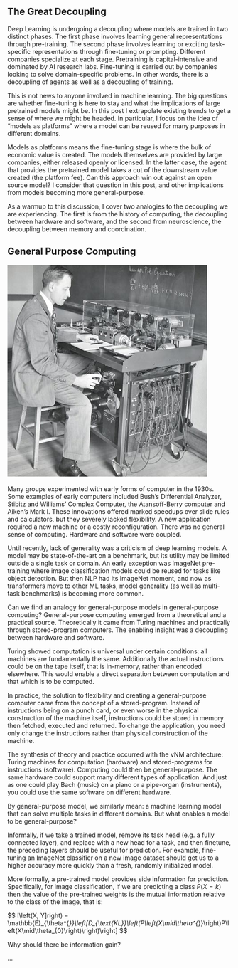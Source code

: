 ## The Great Decoupling

Deep Learning is undergoing a decoupling where models are trained in two distinct phases. The first phase involves learning general representations through pre-training. The second phase involves learning or exciting task-specific representations through fine-tuning or prompting. Different companies specialize at each stage. Pretraining is capital-intensive and dominated by AI research labs. Fine-tuning is carried out by companies looking to solve domain-specific problems. In other words, there is a decoupling of agents as well as a decoupling of training.

This is not news to anyone involved in machine learning. The big questions are whether fine-tuning is here to stay and what the implications of large pretrained models might be. In this post I extrapolate existing trends to get a sense of where we might be headed. In particular, I focus on the idea of “models as platforms” where a model can be reused for many purposes in different domains. 

Models as platforms means the fine-tuning stage is where the bulk of economic value is created. The models themselves are provided by large companies, either released openly or licensed. In the latter case, the agent that provides the pretrained model takes a cut of the downstream value created (the platform fee). Can this approach win out against an open source model? I consider that question in this post, and other implications from models becoming more general-purpose.

As a warmup to this discussion, I cover two analogies to the decoupling we are experiencing. The first is from the history of computing, the decoupling between hardware and software, and the second from neuroscience, the decoupling between memory and coordination. 

## General Purpose Computing

<img src="images/differentialanalyzer.jpeg">

Many groups experimented with early forms of computer in the 1930s. Some examples of early computers included Bush’s Differential Analyzer, Stibitz and Williams’ Complex Computer, the Atansoff-Berry computer and Aiken’s Mark I. These innovations offered marked speedups over slide rules and calculators, but they severely lacked flexibility. A new application required a new machine or a costly reconfiguration. There was no general sense of computing. Hardware and software were coupled.

Until recently, lack of generality was a criticism of deep learning models. A model may be state-of-the-art on a benchmark, but its utility may be limited outside a single task or domain. An early exception was ImageNet pre-training where image classification models could be reused for tasks like object detection. But then NLP had its ImageNet moment, and now as transformers move to other ML tasks, model generality (as well as multi-task benchmarks) is becoming more common.

Can we find an analogy for general-purpose models in general-purpose computing? General-purpose computing emerged from a theoretical and a practical source. Theoretically it came from Turing machines and practically through stored-program computers. The enabling insight was a decoupling between hardware and software.

Turing showed computation is universal under certain conditions: all machines are fundamentally the same. Additionally the actual instructions could be on the tape itself, that is in-memory, rather than encoded elsewhere. This would enable a direct separation between computation and that which is to be computed.

In practice, the solution to flexibility and creating a general-purpose computer came from the concept of a stored-program. Instead of instructions being on a punch card, or even worse in the physical construction of the machine itself, instructions could be stored in memory then fetched, executed and returned. To change the application, you need only change the instructions rather than physical construction of the machine.

The synthesis of theory and practice occurred with the vNM architecture: Turing machines for computation (hardware) and stored-programs for instructions (software). Computing could then be general-purpose. The same hardware could support many different types of application. And just as one could play Bach (music) on a piano or a pipe-organ (instruments), you could use the same software on different hardware.

By general-purpose model, we similarly mean: a machine learning model that can solve multiple tasks in different domains. But what enables a model to be general-purpose? 

Informally, if we take a trained model, remove its task head (e.g. a fully connected layer), and replace with a new head for a task, and then finetune, the preceding layers should be useful for prediction. For example, fine-tuning an ImageNet classifier on a new image dataset should get us to a higher accuracy more quickly than a fresh, randomly initialized model. 

More formally, a pre-trained model provides side information for prediction. Specifically, for image classification, if we are predicting a class $P\left(X=k\right)$ then the value of the pre-trained weights is the mutual information relative to the class of the image, that is:

$$ I\left(X, Y]right) = \mathbb{E}\_{\theta^{*}}\left[D\_{\text{KL}}\left(P\left(X\mid\theta^{*}}\right)P\left(X\mid\theta_{0}\right)\right)\right] $$

Why should there be information gain?

...
